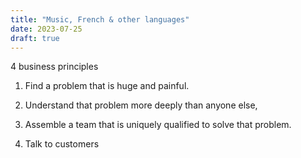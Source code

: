 ```yaml
---
title: "Music, French & other languages"
date: 2023-07-25
draft: true
---
```


4 business principles

1. Find a problem that is huge and painful.

2. Understand that problem more deeply than anyone else,

3. Assemble a team that is uniquely qualified to solve that problem.

4. Talk to customers

